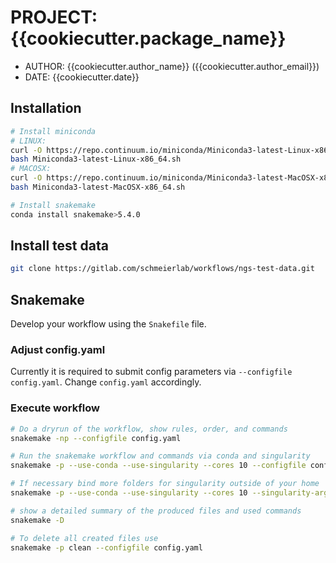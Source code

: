 # PROJECT: {{cookiecutter.package_name}}

- AUTHOR: {{cookiecutter.author_name}} ({{cookiecutter.author_email}})
- DATE: {{cookiecutter.date}} 

## Installation


```bash
# Install miniconda
# LINUX:
curl -O https://repo.continuum.io/miniconda/Miniconda3-latest-Linux-x86_64.sh
bash Miniconda3-latest-Linux-x86_64.sh
# MACOSX:
curl -O https://repo.continuum.io/miniconda/Miniconda3-latest-MacOSX-x86_64.sh
bash Miniconda3-latest-MacOSX-x86_64.sh

# Install snakemake
conda install snakemake>5.4.0
```


## Install test data

```bash
git clone https://gitlab.com/schmeierlab/workflows/ngs-test-data.git
```

## Snakemake

Develop your workflow using the `Snakefile` file. 


### Adjust config.yaml

Currently it is required to submit config parameters via `--configfile config.yaml`.
Change `config.yaml` accordingly.

### Execute workflow

```bash
# Do a dryrun of the workflow, show rules, order, and commands
snakemake -np --configfile config.yaml

# Run the snakemake workflow and commands via conda and singularity 
snakemake -p --use-conda --use-singularity --cores 10 --configfile config.yaml 2> logs/run.stderr > logs/run.stdout

# If necessary bind more folders for singularity outside of your home
snakemake -p --use-conda --use-singularity --cores 10 --singularity-args "--bind /mnt/disk1" --configfile config.yaml 2> logs/run.stderr > logs/run.stdout

# show a detailed summary of the produced files and used commands
snakemake -D

# To delete all created files use
snakemake -p clean --configfile config.yaml
```
